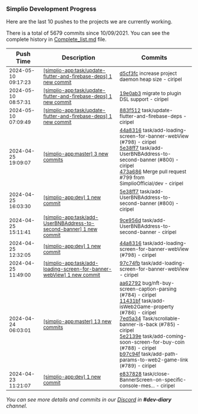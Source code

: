 
### Simplio Development Progress

Here are the last 10 pushes to the projects we are currently working.

There is a total of 5679 commits since 10/09/2021. You can see the complete history in
 [Complete_list.md](Complete_list.md) file.

| Push Time | Description | Commits |
| --- | --- | --- |
| <sub>2024-05-10 09:17:23</sub> | <sub>[[simplio-app:task/update-flutter-and-firebase-deps] 1 new commit](https://github.com/SimplioOfficial/simplio-app/commit/d5cf3fc8fb82ab3c5987d9264ea9c6d4b05ced46)</sub> | <sub>[d5cf3fc](https://github.com/SimplioOfficial/simplio-app/commit/d5cf3fc8fb82ab3c5987d9264ea9c6d4b05ced46) increase project daemon heap size - ciripel</sub> |
| <sub>2024-05-10 08:57:31</sub> | <sub>[[simplio-app:task/update-flutter-and-firebase-deps] 1 new commit](https://github.com/SimplioOfficial/simplio-app/commit/19e0ab3f064942d5f315477d456c9f3d2f18d28a)</sub> | <sub>[19e0ab3](https://github.com/SimplioOfficial/simplio-app/commit/19e0ab3f064942d5f315477d456c9f3d2f18d28a) migrate to plugin DSL support - ciripel</sub> |
| <sub>2024-05-10 07:09:49</sub> | <sub>[[simplio-app:task/update-flutter-and-firebase-deps] 1 new commit](https://github.com/SimplioOfficial/simplio-app/commit/883f512ec836b1d3c31e6df15fbecee0e9f1a5cf)</sub> | <sub>[883f512](https://github.com/SimplioOfficial/simplio-app/commit/883f512ec836b1d3c31e6df15fbecee0e9f1a5cf) task/update-flutter-and-firebase-deps - ciripel</sub> |
| <sub>2024-04-25 19:09:07</sub> | <sub>[[simplio-app:master] 3 new commits](https://github.com/SimplioOfficial/simplio-app/compare/4f2aceca8cba...473a6863b7e0)</sub> | <sub>[44a8316](https://github.com/SimplioOfficial/simplio-app/commit/44a8316feb336d50eb117dea0f3e253746da6341) task/add-loading-screen-for-banner-webView (#798) - ciripel<br>[5e38ff7](https://github.com/SimplioOfficial/simplio-app/commit/5e38ff772cdeaf6182394c7fbb5151e41079838a) task/add-UserBNBAddress-to-second-banner (#800) - ciripel<br>[473a686](https://github.com/SimplioOfficial/simplio-app/commit/473a6863b7e015f1f39a754fe44bcd3180878529) Merge pull request #799 from SimplioOfficial/dev - ciripel</sub> |
| <sub>2024-04-25 16:03:30</sub> | <sub>[[simplio-app:dev] 1 new commit](https://github.com/SimplioOfficial/simplio-app/commit/5e38ff772cdeaf6182394c7fbb5151e41079838a)</sub> | <sub>[5e38ff7](https://github.com/SimplioOfficial/simplio-app/commit/5e38ff772cdeaf6182394c7fbb5151e41079838a) task/add-UserBNBAddress-to-second-banner (#800) - ciripel</sub> |
| <sub>2024-04-25 15:11:41</sub> | <sub>[[simplio-app:task/add-UserBNBAddress-to-second-banner] 1 new commit](https://github.com/SimplioOfficial/simplio-app/commit/9ce956d58100a7738a97ce43dfcc6136a2581951)</sub> | <sub>[9ce956d](https://github.com/SimplioOfficial/simplio-app/commit/9ce956d58100a7738a97ce43dfcc6136a2581951) task/add-UserBNBAddress-to-second-banner - ciripel</sub> |
| <sub>2024-04-25 12:32:05</sub> | <sub>[[simplio-app:dev] 1 new commit](https://github.com/SimplioOfficial/simplio-app/commit/44a8316feb336d50eb117dea0f3e253746da6341)</sub> | <sub>[44a8316](https://github.com/SimplioOfficial/simplio-app/commit/44a8316feb336d50eb117dea0f3e253746da6341) task/add-loading-screen-for-banner-webView (#798) - ciripel</sub> |
| <sub>2024-04-25 11:49:00</sub> | <sub>[[simplio-app:task/add-loading-screen-for-banner-webView] 1 new commit](https://github.com/SimplioOfficial/simplio-app/commit/97c74fb4046640d5f70a2d4094f4a263caa57698)</sub> | <sub>[97c74fb](https://github.com/SimplioOfficial/simplio-app/commit/97c74fb4046640d5f70a2d4094f4a263caa57698) task/add-loading-screen-for-banner-webView - ciripel</sub> |
| <sub>2024-04-24 06:03:01</sub> | <sub>[[simplio-app:master] 13 new commits](https://github.com/SimplioOfficial/simplio-app/compare/f4d906621dd6...4f2aceca8cba)</sub> | <sub>[aa62792](https://github.com/SimplioOfficial/simplio-app/commit/aa62792fb21b60ff47567b3c6a87615e9bafe88a) bug/nft-buy-screen-caption-parsing (#784) - ciripel<br>[11431bf](https://github.com/SimplioOfficial/simplio-app/commit/11431bfee611c7284c7b7164753af6d76e99c465) task/add-isWeb2Game-property (#786) - ciripel<br>[7ed5a34](https://github.com/SimplioOfficial/simplio-app/commit/7ed5a347ac82b1693c0bfe6a56cd27c86c32cfcf) Task/scrollable-banner-is-back (#785) - ciripel<br>[5e2139e](https://github.com/SimplioOfficial/simplio-app/commit/5e2139e3ebe905f276cb2649a292c9b5c941e28b) task/add-coming-soon-screen-for-buy-coin (#788) - ciripel<br>[b97c94f](https://github.com/SimplioOfficial/simplio-app/commit/b97c94fb885dd1ac21ac1ef84598b720e33e14dd) task/add-path-params-to-web2-game-link (#789) - ciripel</sub> |
| <sub>2024-04-23 11:21:07</sub> | <sub>[[simplio-app:dev] 1 new commit](https://github.com/SimplioOfficial/simplio-app/commit/e8378280a7e069c9737d2e4ae0fdb2dc60feb9c9)</sub> | <sub>[e837828](https://github.com/SimplioOfficial/simplio-app/commit/e8378280a7e069c9737d2e4ae0fdb2dc60feb9c9) task/close-BannerScreen-on-specific-console-mes... - ciripel</sub> |

_You can see more details and commits in our [Discord](https://discord.gg/aKhjuwZmdP) in **#dev-diary** channel._
